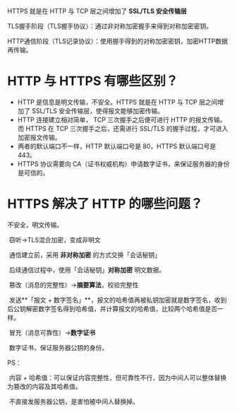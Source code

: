 HTTPS 就是在 HTTP 与 TCP 层之间增加了 **SSL/TLS 安全传输层**

​	TLS握手阶段（TLS握手协议）：通过非对称加密握手来得到对称加密密钥。

​	HTTP通信阶段（TLS记录协议）：使用握手得到的对称加密密钥，加密HTTP数据再传输。



# HTTP 与 HTTPS 有哪些区别？

- HTTP 是信息是明文传输，不安全。HTTPS 就是在 HTTP 与 TCP 层之间增加了 SSL/TLS 安全传输层，使得报文能够加密传输。
- HTTP 连接建立相对简单， TCP 三次握手之后便可进行 HTTP 的报文传输。而 HTTPS 在 TCP 三次握手之后，还需进行 SSL/TLS 的握手过程，才可进入加密报文传输。
- 两者的默认端口不一样，HTTP 默认端口号是 80，HTTPS 默认端口号是 443。
- HTTPS 协议需要向 CA（证书权威机构）申请数字证书，来保证服务器的身份是可信的。

# HTTPS 解决了 HTTP 的哪些问题？

不安全，明文传输。

​	窃听→TLS混合加密，变成非明文		

​		通信建立前，采用 **非对称加密** 的方式交换「会话秘钥」

​		后续通信过程中，使用「会话秘钥」**对称加密** 明文数据。

​	篡改（消息的完整性）→**摘要算法**，校验完整性

​		发送**「报文 + 数字签名」**，报文的哈希值再被私钥加密就是数字签名，收到后公钥解密数字签名得到哈希值，并计算报文的哈希值，比较两个哈希值是否一样。

​	冒充（消息可靠性）→**数字证书**

​		数字证书，保证服务器公钥的身份。



PS：

​	内容 + 哈希值：可以保证内容完整性，但可靠性不行，因为中间人可以整体替换为篡改的内容及其哈希值。

​	不直接发服务器公钥，是害怕被中间人替换掉。